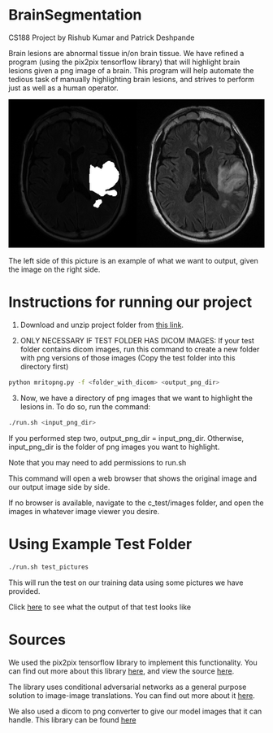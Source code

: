 # BrainSegmentation
CS188 Project by Rishub Kumar and Patrick Deshpande

Brain lesions are abnormal tissue in/on brain tissue. We have refined a program (using the pix2pix tensorflow library) that will highlight brain lesions given a png image of a brain. This program will help automate the tedious task of manually highlighting brain lesions, and strives to perform just as well as a human operator.

<img src="pics/2_IM-0001-0016-0001.dcm.png" width="900px"/>

The left side of this picture is an example of what we want to output, given the image on the right side.

# Instructions for running our project

1) Download and unzip project folder from <a href = "https://ucla.box.com/s/nwk3io3hbf8yi8n20wult32qqlcnjusv">this link</a>.

2) ONLY NECESSARY IF TEST FOLDER HAS DICOM IMAGES: If your test folder contains dicom images, run this command to create a new folder with png versions of those images (Copy the test folder into this directory first)

```sh
python mritopng.py -f <folder_with_dicom> <output_png_dir>
```

3) Now, we have a directory of png images that we want to highlight the lesions in. To do so, run the command:

```sh
./run.sh <input_png_dir>
```

If you performed step two, output_png_dir = input_png_dir. Otherwise, input_png_dir is the folder of png images you want to highlight.

Note that you may need to add permissions to run.sh

This command will open a web browser that shows the original image and our output image side by side.

If no browser is available, navigate to the c_test/images folder, and open the images in whatever image viewer you desire.

# Using Example Test Folder

```sh
./run.sh test_pictures
```
This will run the test on our training data using some pictures we have provided.

Click <a href="c_test/index.html">here</a> to see what the output of that test looks like

# Sources

We used the pix2pix tensorflow library to implement this functionality. You can find out more about this library <a href = "https://affinelayer.com/pix2pix/">here</a>, and view the source <a href = "https://github.com/affinelayer/pix2pix-tensorflow">here</a>.

The library uses conditional adversarial networks as a general purpose solution to image-image translations. You can find out more about it <a href = "https://arxiv.org/pdf/1611.07004v1.pdf">here</a>.

We also used a dicom to png converter to give our model images that it can handle. This library can be found 
<a href="https://github.com/danishm/dicom-to-png">here</a>
